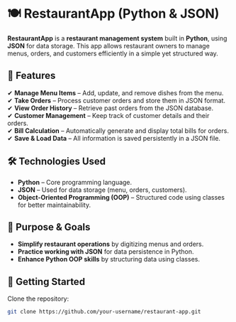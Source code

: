 # 🍽️ RestaurantApp (Python & JSON)

**RestaurantApp** is a **restaurant management system** built in **Python**, using **JSON** for data storage. This app allows restaurant owners to manage menus, orders, and customers efficiently in a simple yet structured way.

## 📌 Features
✔ **Manage Menu Items** – Add, update, and remove dishes from the menu.  
✔ **Take Orders** – Process customer orders and store them in JSON format.  
✔ **View Order History** – Retrieve past orders from the JSON database.  
✔ **Customer Management** – Keep track of customer details and their orders.  
✔ **Bill Calculation** – Automatically generate and display total bills for orders.  
✔ **Save & Load Data** – All information is saved persistently in a JSON file.  

## 🛠️ Technologies Used
- **Python** – Core programming language.
- **JSON** – Used for data storage (menu, orders, customers).
- **Object-Oriented Programming (OOP)** – Structured code using classes for better maintainability.

## 🎯 Purpose & Goals
- **Simplify restaurant operations** by digitizing menus and orders.
- **Practice working with JSON** for data persistence in Python.
- **Enhance Python OOP skills** by structuring data using classes.

## 🚀 Getting Started
Clone the repository:
```sh
git clone https://github.com/your-username/restaurant-app.git
